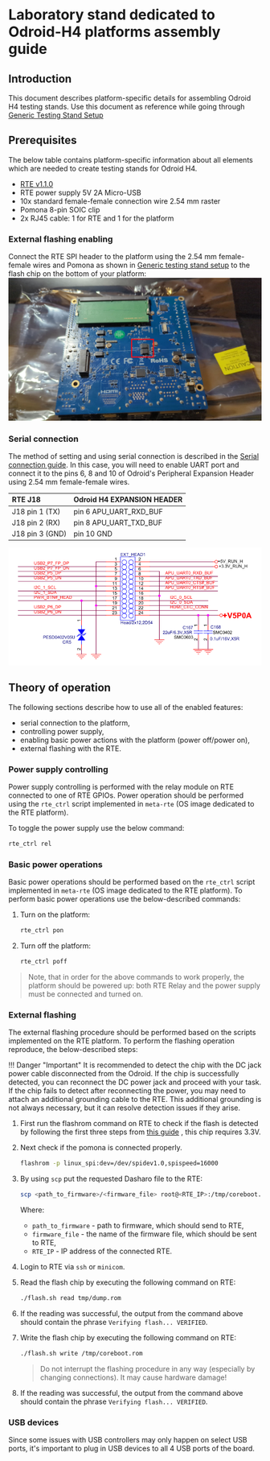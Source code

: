 # Laboratory stand dedicated to Odroid-H4 platforms assembly guide

## Introduction

This document describes platform-specific details for assembling Odroid
H4 testing stands. Use this document as reference while going through
[Generic Testing Stand Setup](../../unified-test-documentation/generic-testing-stand-setup.md)

## Prerequisites

The below table contains platform-specific information about all elements which
are needed to create testing stands for Odroid H4.

* [RTE v1.1.0](https://shop.3mdeb.com/shop/open-source-hardware/open-source-hardware-3mdeb/rte/)
* RTE power supply 5V 2A Micro-USB
* 10x standard female-female connection wire 2.54 mm raster
* Pomona 8-pin SOIC clip
* 2x RJ45 cable: 1 for RTE and 1 for the platform

### External flashing enabling

Connect the RTE SPI header to the platform using the 2.54 mm female-female
wires and Pomona as shown in [Generic testing stand setup](../../unified-test-documentation/generic-testing-stand-setup.md)
to the flash chip on the bottom of your platform:
![](../../images/odroid_flashes.jpg)

### Serial connection

The method of setting and using serial connection is described in the
[Serial connection guide](../../transparent-validation/rte/v1.1.0/serial-port-connection-guide.md).
In this case, you will need to enable UART port and connect it to the pins 6,
8 and 10 of Odroid's Peripheral Expansion Header using 2.54 mm female-female
wires.

| RTE J18             | Odroid H4 EXPANSION HEADER             |
|:--------------------|:---------------------------------------|
| J18 pin 1 (TX)      | <TBD marking> pin 6  APU_UART_RXD_BUF  |
| J18 pin 2 (RX)      | <TBD marking> pin 8  APU_UART_TXD_BUF  |
| J18 pin 3 (GND)     | <TBD marking> pin 10 GND               |

![](../../images/odroid_exthead.png)

## Theory of operation

The following sections describe how to use all of the enabled features:

* serial connection to the platform,
* controlling power supply,
* enabling basic power actions with the platform (power off/power on),
* external flashing with the RTE.

### Power supply controlling

Power supply controlling is performed with the relay module on RTE
connected to one of RTE GPIOs. Power operation should be performed using
the `rte_ctrl` script implemented in `meta-rte` (OS image dedicated to the
RTE platform).

To toggle the power supply use the below command:

```bash
rte_ctrl rel
```

### Basic power operations

Basic power operations should be performed based on the `rte_ctrl` script
implemented in `meta-rte` (OS image dedicated to the RTE platform). To perform
basic power operations use the below-described commands:

1. Turn on the platform:

    ```bash
    rte_ctrl pon
    ```

1. Turn off the platform:

    ```bash
    rte_ctrl poff
    ```

> Note, that in order for the above commands to work properly, the platform
should be powered up: both RTE Relay and the power supply must be connected and
turned on.

### External flashing

The external flashing procedure should be performed based on the scripts
implemented on the RTE platform. To perform the flashing operation reproduce,
the below-described steps:

!!! Danger "Important"
    It is recommended to detect the chip with the DC jack power cable
    disconnected from the Odroid. If the chip is successfully detected,
    you can reconnect the DC power jack and proceed with your task. If the
    chip fails to detect after reconnecting the power, you may need to attach
    an additional grounding cable to the RTE. This additional grounding is not
    always necessary, but it can resolve detection issues if they arise.

1. First run the flashrom command on RTE to check if the flash is detected by
    following the first three steps from [this guide](https://docs.dasharo.com/transparent-validation/rte/v1.1.0/specification/#how-to-set-gpio-states-to-flash-spi)
    , this chip requires 3.3V.

1. Next check if the pomona is connected properly.

    ```bash
    flashrom -p linux_spi:dev=/dev/spidev1.0,spispeed=16000
    ```

1. By using `scp` put the requested Dasharo file to the RTE:

    ```bash
    scp <path_to_firmware>/<firmware_file> root@<RTE_IP>:/tmp/coreboot.rom
    ```

    Where:

    - `path_to_firmware` - path to firmware, which should send to RTE,
    - `firmware_file` - the name of the firmware file, which should be sent
        to RTE,
    - `RTE_IP` - IP address of the connected RTE.

1. Login to RTE via `ssh` or `minicom`.
1. Read the flash chip by executing the following command on RTE:

    ```bash
    ./flash.sh read tmp/dump.rom
    ```

1. If the reading was successful, the output from the command above should
    contain the phrase `Verifying flash... VERIFIED`.
1. Write the flash chip by executing the following command on RTE:

    ```bash
    ./flash.sh write /tmp/coreboot.rom
    ```

    > Do not interrupt the flashing procedure in any way (especially by
    changing connections). It may cause hardware damage!

1. If the reading was successful, the output from the command above should
    contain the phrase `Verifying flash... VERIFIED`.

### USB devices

Since some issues with USB controllers may only happen on select USB ports,
it's important to plug in USB devices to all 4 USB ports of the board.
